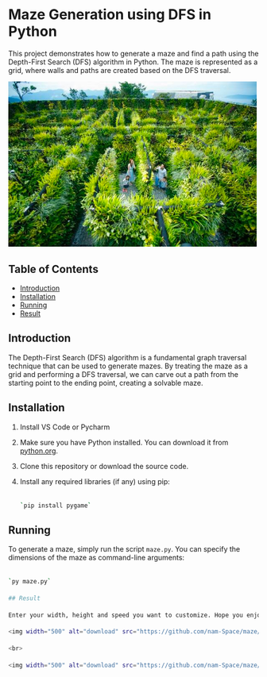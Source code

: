 # Maze Generation using DFS in Python

This project demonstrates how to generate a maze and find a path using the Depth-First Search (DFS) algorithm in Python. The maze is represented as a grid, where walls and paths are created based on the DFS traversal.

<img width="500" alt="download" src="https://github.com/nam-Space/maze/blob/main/images/maze3D.png?raw=true">

## Table of Contents

-   [Introduction](#introduction)
-   [Installation](#installation)
-   [Running](#running)
-   [Result](#result)

## Introduction

The Depth-First Search (DFS) algorithm is a fundamental graph traversal technique that can be used to generate mazes. By treating the maze as a grid and performing a DFS traversal, we can carve out a path from the starting point to the ending point, creating a solvable maze.

## Installation

1. Install VS Code or Pycharm
2. Make sure you have Python installed. You can download it from [python.org](https://www.python.org/).
3. Clone this repository or download the source code.
4. Install any required libraries (if any) using pip:

    ```bash

    `pip install pygame`

## Running

To generate a maze, simply run the script `maze.py`. You can specify the dimensions of the maze as command-line arguments:

```bash

`py maze.py`

## Result

Enter your width, height and speed you want to customize. Hope you enjoy!

<img width="500" alt="download" src="https://github.com/nam-Space/maze/blob/main/images/generate-maze.png?raw=true">

<br>

<img width="500" alt="download" src="https://github.com/nam-Space/maze/blob/main/images/path.png?raw=true">
